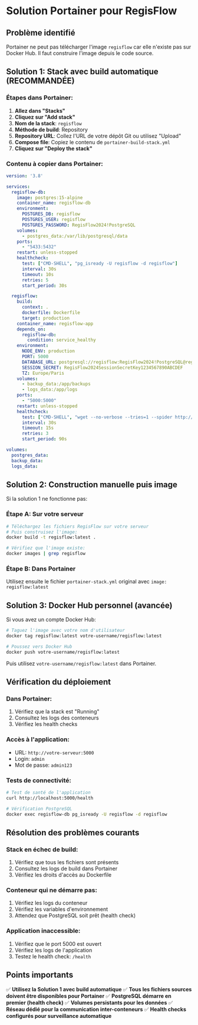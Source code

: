 # Solution Portainer pour RegisFlow

## Problème identifié
Portainer ne peut pas télécharger l'image `regisflow` car elle n'existe pas sur Docker Hub. Il faut construire l'image depuis le code source.

## Solution 1: Stack avec build automatique (RECOMMANDÉE)

### Étapes dans Portainer:

1. **Allez dans "Stacks"**
2. **Cliquez sur "Add stack"**
3. **Nom de la stack**: `regisflow`
4. **Méthode de build**: Repository
5. **Repository URL**: Collez l'URL de votre dépôt Git ou utilisez "Upload"
6. **Compose file**: Copiez le contenu de `portainer-build-stack.yml`
7. **Cliquez sur "Deploy the stack"**

### Contenu à copier dans Portainer:

```yaml
version: '3.8'

services:
  regisflow-db:
    image: postgres:15-alpine
    container_name: regisflow-db
    environment:
      POSTGRES_DB: regisflow
      POSTGRES_USER: regisflow
      POSTGRES_PASSWORD: RegisFlow2024!PostgreSQL
    volumes:
      - postgres_data:/var/lib/postgresql/data
    ports:
      - "5433:5432"
    restart: unless-stopped
    healthcheck:
      test: ["CMD-SHELL", "pg_isready -U regisflow -d regisflow"]
      interval: 30s
      timeout: 10s
      retries: 5
      start_period: 30s

  regisflow:
    build:
      context: .
      dockerfile: Dockerfile
      target: production
    container_name: regisflow-app
    depends_on:
      regisflow-db:
        condition: service_healthy
    environment:
      NODE_ENV: production
      PORT: 5000
      DATABASE_URL: postgresql://regisflow:RegisFlow2024!PostgreSQL@regisflow-db:5432/regisflow
      SESSION_SECRET: RegisFlow2024SessionSecretKey1234567890ABCDEF
      TZ: Europe/Paris
    volumes:
      - backup_data:/app/backups
      - logs_data:/app/logs
    ports:
      - "5000:5000"
    restart: unless-stopped
    healthcheck:
      test: ["CMD-SHELL", "wget --no-verbose --tries=1 --spider http://localhost:5000/health || exit 1"]
      interval: 30s
      timeout: 15s
      retries: 3
      start_period: 90s

volumes:
  postgres_data:
  backup_data:
  logs_data:
```

## Solution 2: Construction manuelle puis image

Si la solution 1 ne fonctionne pas:

### Étape A: Sur votre serveur
```bash
# Téléchargez les fichiers RegisFlow sur votre serveur
# Puis construisez l'image:
docker build -t regisflow:latest .

# Vérifiez que l'image existe:
docker images | grep regisflow
```

### Étape B: Dans Portainer
Utilisez ensuite le fichier `portainer-stack.yml` original avec `image: regisflow:latest`

## Solution 3: Docker Hub personnel (avancée)

Si vous avez un compte Docker Hub:

```bash
# Taguez l'image avec votre nom d'utilisateur
docker tag regisflow:latest votre-username/regisflow:latest

# Poussez vers Docker Hub
docker push votre-username/regisflow:latest
```

Puis utilisez `votre-username/regisflow:latest` dans Portainer.

## Vérification du déploiement

### Dans Portainer:
1. Vérifiez que la stack est "Running"
2. Consultez les logs des conteneurs
3. Vérifiez les health checks

### Accès à l'application:
- URL: `http://votre-serveur:5000`
- Login: `admin`
- Mot de passe: `admin123`

### Tests de connectivité:
```bash
# Test de santé de l'application
curl http://localhost:5000/health

# Vérification PostgreSQL
docker exec regisflow-db pg_isready -U regisflow -d regisflow
```

## Résolution des problèmes courants

### Stack en échec de build:
1. Vérifiez que tous les fichiers sont présents
2. Consultez les logs de build dans Portainer
3. Vérifiez les droits d'accès au Dockerfile

### Conteneur qui ne démarre pas:
1. Vérifiez les logs du conteneur
2. Vérifiez les variables d'environnement
3. Attendez que PostgreSQL soit prêt (health check)

### Application inaccessible:
1. Vérifiez que le port 5000 est ouvert
2. Vérifiez les logs de l'application
3. Testez le health check: `/health`

## Points importants

✅ **Utilisez la Solution 1 avec build automatique**
✅ **Tous les fichiers sources doivent être disponibles pour Portainer**
✅ **PostgreSQL démarre en premier (health check)**
✅ **Volumes persistants pour les données**
✅ **Réseau dédié pour la communication inter-conteneurs**
✅ **Health checks configurés pour surveillance automatique**